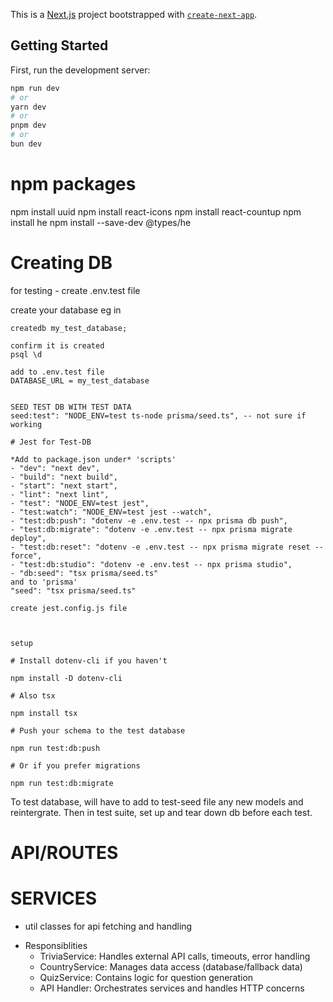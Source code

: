 This is a [Next.js](https://nextjs.org) project bootstrapped with [`create-next-app`](https://nextjs.org/docs/app/api-reference/cli/create-next-app).

## Getting Started

First, run the development server:

```bash
npm run dev
# or
yarn dev
# or
pnpm dev
# or
bun dev
```
# npm packages

npm install uuid
npm install react-icons
npm install react-countup
npm install he
npm install --save-dev @types/he

# Creating DB

for testing - create .env.test file

create your database eg in

```psql
createdb my_test_database;

confirm it is created
psql \d

add to .env.test file
DATABASE_URL = my_test_database


SEED TEST DB WITH TEST DATA
seed:test": "NODE_ENV=test ts-node prisma/seed.ts", -- not sure if working

# Jest for Test-DB

*Add to package.json under* 'scripts'
- "dev": "next dev",
- "build": "next build",
- "start": "next start",
- "lint": "next lint",
- "test": "NODE_ENV=test jest",
- "test:watch": "NODE_ENV=test jest --watch",
- "test:db:push": "dotenv -e .env.test -- npx prisma db push",
- "test:db:migrate": "dotenv -e .env.test -- npx prisma migrate deploy",
- "test:db:reset": "dotenv -e .env.test -- npx prisma migrate reset --force",
- "test:db:studio": "dotenv -e .env.test -- npx prisma studio",
- "db:seed": "tsx prisma/seed.ts"
and to 'prisma'
"seed": "tsx prisma/seed.ts"

create jest.config.js file



setup

# Install dotenv-cli if you haven't

npm install -D dotenv-cli

# Also tsx

npm install tsx

# Push your schema to the test database

npm run test:db:push

# Or if you prefer migrations

npm run test:db:migrate
```

To test database, will have to add to test-seed file any new models and reintergrate. Then in test suite, set up and tear down db before each test.

# API/ROUTES

# SERVICES

- util classes for api fetching and handling

* Responsiblities
  - TriviaService: Handles external API calls, timeouts, error handling
  - CountryService: Manages data access (database/fallback data)
  - QuizService: Contains logic for question generation
  - API Handler: Orchestrates services and handles HTTP concerns
